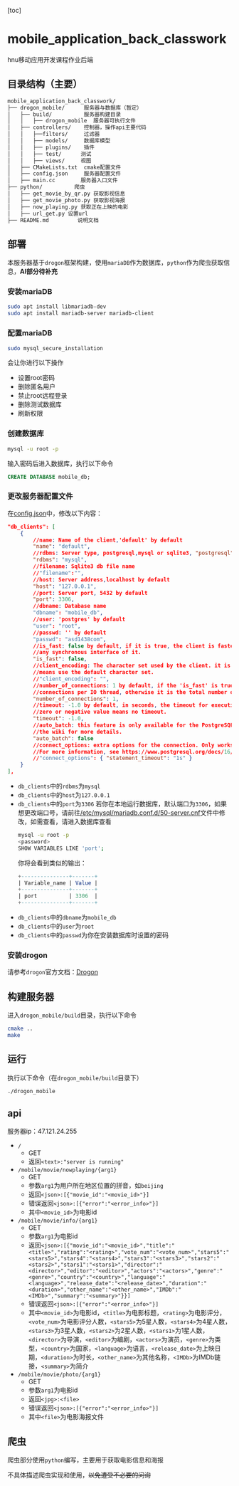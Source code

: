 [toc]

# mobile_application_back_classwork
hnu移动应用开发课程作业后端

## 目录结构（主要）
```bash
mobile_application_back_classwork/
├── drogon_mobile/      服务器与数据库（暂定）
│   ├── build/          服务器构建目录
│   │   ├── drogon_mobile  服务器可执行文件
│   ├── controllers/    控制器，操作api主要代码
│   │   ├──filters/     过滤器
│   │   ├── models/     数据库模型
│   │   ├── plugins/    插件
│   │   ├── test/      测试
│   │   ├── views/     视图
│   ├── CMakeLists.txt  cmake配置文件
│   ├── config.json     服务器配置文件
│   ├── main.cc        服务器入口文件
├── python/          爬虫
│   ├── get_movie_by_qr.py 获取影视信息
│   ├── get_movie_photo.py 获取影视海报
│   ├── now_playing.py 获取正在上映的电影
│   ├── url_get.py 设置url
├── README.md         说明文档
```

## 部署
本服务器基于`drogon`框架构建，使用`mariaDB`作为数据库，`python`作为爬虫获取信息，**AI部分待补充**
### 安装mariaDB
```bash
sudo apt install libmariadb-dev
sudo apt install mariadb-server mariadb-client
```
### 配置mariaDB
```bash
sudo mysql_secure_installation
```
会让你进行以下操作
- 设置root密码
- 删除匿名用户
- 禁止root远程登录
- 删除测试数据库
- 刷新权限

### 创建数据库
```bash
mysql -u root -p
```
输入密码后进入数据库，执行以下命令
```sql
CREATE DATABASE mobile_db;
```

### 更改服务器配置文件
在[config.json](./drogon_mobile/config.json)中，修改以下内容：

```json
"db_clients": [
    {
        //name: Name of the client,'default' by default
        "name": "default",
        //rdbms: Server type, postgresql,mysql or sqlite3, "postgresql" by default
        "rdbms": "mysql",
        //filename: Sqlite3 db file name
        //"filename":"",
        //host: Server address,localhost by default
        "host": "127.0.0.1",
        //port: Server port, 5432 by default
        "port": 3306,
        //dbname: Database name
        "dbname": "mobile_db",
        //user: 'postgres' by default
        "user": "root",
        //passwd: '' by default
        "passwd": "asd1438com",
        //is_fast: false by default, if it is true, the client is faster but user can't call
        //any synchronous interface of it.
        "is_fast": false,
        //client_encoding: The character set used by the client. it is empty string by default which 
        //means use the default character set.
        //"client_encoding": "",
        //number_of_connections: 1 by default, if the 'is_fast' is true, the number is the number of  
        //connections per IO thread, otherwise it is the total number of all connections.  
        "number_of_connections": 1,
        //timeout: -1.0 by default, in seconds, the timeout for executing a SQL query.
        //zero or negative value means no timeout.
        "timeout": -1.0,
        //auto_batch: this feature is only available for the PostgreSQL driver(version >= 14.0), see
        //the wiki for more details.
        "auto_batch": false
        //connect_options: extra options for the connection. Only works for PostgreSQL now.
        //For more information, see https://www.postgresql.org/docs/16/libpq-connect.html#LIBPQ-CONNECT-OPTIONS
        //"connect_options": { "statement_timeout": "1s" }
    }
],
```
- `db_clients`中的`rdbms`为`mysql`
- `db_clients`中的`host`为`127.0.0.1`
- `db_clients`中的`port`为`3306`
    若你在本地运行数据库，默认端口为`3306`，如果想更改端口号，请前往[/etc/mysql/mariadb.conf.d/50-server.cnf](/etc/mysql/mariadb.conf.d/50-server.cnf)文件中修改，如需查看，请进入数据库查看
    ```bash
    mysql -u root -p
    <password>
    SHOW VARIABLES LIKE 'port';
    ```
    你将会看到类似的输出：
    ```sql
    +---------------+-------+
    | Variable_name | Value |
    +---------------+-------+
    | port          | 3306  |
    +---------------+-------+
    ```
- `db_clients`中的`dbname`为`mobile_db`
- `db_clients`中的`user`为`root`
- `db_clients`中的`passwd`为你在安装数据库时设置的密码




### 安装drogon
请参考`drogon`官方文档：[Drogon](https://drogonframework.github.io/drogon-docs/#/CHN/CHN-02-%E5%AE%89%E8%A3%85?id=%e7%b3%bb%e7%bb%9f%e8%a6%81%e6%b1%82)

## 构建服务器
进入`drogon_mobile/build`目录，执行以下命令
```bash
cmake ..
make
```
## 运行
执行以下命令（在`drogon_mobile/build`目录下）
```bash
./drogon_mobile
```

<!---

/*

now_playing 表结构
+----------+--------------+------+-----+---------+-------+
| Field    | Type         | Null | Key | Default | Extra |
+----------+--------------+------+-----+---------+-------+
| movie_id | varchar(255) | NO   | PRI | NULL    |       |
| location | varchar(255) | NO   | PRI | NULL    |       |
+----------+--------------+------+-----+---------+-------+

movie_info 表结构
+--------------+--------------+------+-----+---------+-------+
| Field        | Type         | Null | Key | Default | Extra |
+--------------+--------------+------+-----+---------+-------+
| uid          | varchar(255) | NO   | PRI | NULL    |       |
| title        | varchar(255) | YES  |     | NULL    |       |
| rating       | varchar(255) | YES  |     | NULL    |       |
| vote_num     | varchar(255) | YES  |     | NULL    |       |
| stars5       | varchar(255) | YES  |     | NULL    |       |
| stars4       | varchar(255) | YES  |     | NULL    |       |
| stars3       | varchar(255) | YES  |     | NULL    |       |
| stars2       | varchar(255) | YES  |     | NULL    |       |
| stars1       | varchar(255) | YES  |     | NULL    |       |
| director     | text         | YES  |     | NULL    |       |
| editor       | text         | YES  |     | NULL    |       |
| actors       | text         | YES  |     | NULL    |       |
| genre        | text         | YES  |     | NULL    |       |
| country      | text         | YES  |     | NULL    |       |
| language     | text         | YES  |     | NULL    |       |
| release_date | text         | YES  |     | NULL    |       |
| duration     | text         | YES  |     | NULL    |       |
| other_name   | text         | YES  |     | NULL    |       |
| IMDb         | text         | YES  |     | NULL    |       |
| summary      | text         | YES  |     | NULL    |       |
+--------------+--------------+------+-----+---------+-------+
*/

-->

## api
服务器ip：47.121.24.255
- `/`
    - GET
    - 返回`<text>:"server is running"`
- `/mobile/movie/nowplaying/{arg1}`
    - GET
    - 参数`arg1`为用户所在地区位置的拼音，如`beijing`
    - 返回`<json>:[{"movie_id":"<movie_id>"}]`
    - 错误返回`<json>:[{"error":"<error_info>"}]`
    - 其中`<movie_id>`为电影id
- `/mobile/movie/info/{arg1}`
    - GET
    - 参数`arg1`为电影id
    - 返回`<json>:[{"movie_id":"<movie_id>","title":"<title>","rating":"<rating>","vote_num":"<vote_num>","stars5":"<stars5>","stars4":"<stars4>","stars3":"<stars3>","stars2":"<stars2>","stars1":"<stars1>","director":"<director>","editor":"<editor>","actors":"<actors>","genre":"<genre>","country":"<country>","language":"<language>","release_date":"<release_date>","duration":"<duration>","other_name":"<other_name>","IMDb":"<IMDb>","summary":"<summary>"}}]`
    - 错误返回`<json>:[{"error":"<error_info>"}]`
    - 其中`<movie_id>`为电影id，`<title>`为电影标题，`<rating>`为电影评分，`<vote_num>`为电影评分人数，`<stars5>`为5星人数，`<stars4>`为4星人数，`<stars3>`为3星人数，`<stars2>`为2星人数，`<stars1>`为1星人数，`<director>`为导演，`<editor>`为编剧，`<actors>`为演员，`<genre>`为类型，`<country>`为国家，`<language>`为语言，`<release_date>`为上映日期，`<duration>`为时长，`<other_name>`为其他名称，`<IMDb>`为IMDb链接，`<summary>`为简介
- `/mobile/movie/photo/{arg1}`
    - GET
    - 参数`arg1`为电影id
    - 返回`<jpg>:<file>`
    - 错误返回`<json>:[{"error":"<error_info>"}]`
    - 其中`<file>`为电影海报文件

## 爬虫

爬虫部分使用`python`编写，主要用于获取电影信息和海报

不具体描述爬虫实现和使用，~~以免遭受不必要的问询~~